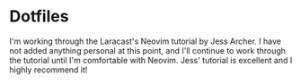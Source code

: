 # Dotfiles

I'm working through the Laracast's Neovim tutorial by Jess Archer. I have not added anything personal at this point, and I'll continue to work through the tutorial until I'm comfortable with Neovim. Jess' tutorial is excellent and I highly recommend it!
